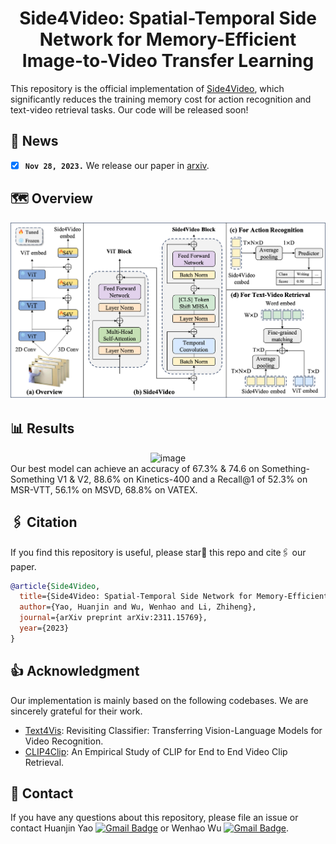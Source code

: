 <div align="center">

<h1> Side4Video: Spatial-Temporal Side Network for Memory-Efficient Image-to-Video Transfer Learning
</div>

This repository is the official implementation of [Side4Video](https://arxiv.org/abs/2311.15769), which significantly reduces the training memory cost for action recognition and text-video retrieval tasks. Our code will be released soon!

<!--[![Paper](http://img.shields.io/badge/Paper-arxiv.2307.08908-b31b1b.svg)](https://arxiv.org/abs/2307.08908)-->

## 📰 News
<!-- - [ ] We will release code soon.-->
- [x] **`Nov 28, 2023.`** We release our paper in [arxiv](https://arxiv.org/abs/2311.15769).

## 🗺️ Overview
<!--[The motivation of Side4Video is to reduce the training cost, enabling us to train a larger model with limited resources.-->

![Side4Video](Side4Video.png)

## 📊 Results
<div align=center>
<img width="795" alt="image" src="https://github.com/HJYao00/Side4Video/assets/119796101/d4a6a5c9-58a1-4232-9208-9d8be5597616">
</div>
Our best model can achieve an accuracy of 67.3% & 74.6 on Something-Something V1 & V2, 88.6% on Kinetics-400 and a Recall@1 of 52.3% on MSR-VTT, 56.1% on MSVD, 68.8% on VATEX.


## 🖇️ Citation
If you find this repository is useful, please star🌟 this repo and cite🖇️ our paper.
```bibtex
@article{Side4Video,
  title={Side4Video: Spatial-Temporal Side Network for Memory-Efficient Image-to-Video Transfer Learning},
  author={Yao, Huanjin and Wu, Wenhao and Li, Zhiheng},
  journal={arXiv preprint arXiv:2311.15769},
  year={2023}
}
```

## 👍 Acknowledgment
Our implementation is mainly based on the following codebases. We are sincerely grateful for their work.
- [Text4Vis](https://github.com/whwu95/Text4Vis): Revisiting Classifier: Transferring Vision-Language Models for Video Recognition.
- [CLIP4Clip](https://github.com/ArrowLuo/CLIP4Clip): An Empirical Study of CLIP for End to End Video Clip Retrieval.

## 📧 Contact
If you have any questions about this repository, please file an issue or contact Huanjin Yao [![Gmail Badge](https://img.shields.io/badge/-Gmail-25A785?style=flat-square&logo=Gmail&logoColor=white&link=mailto:yaohj22@mails.tsinghua.edu.cn)](mailto:yaohj22@mails.tsinghua.edu.cn) or Wenhao Wu [![Gmail Badge](https://img.shields.io/badge/-Gmail-25A785?style=flat-square&logo=Gmail&logoColor=white&link=mailto:wenhao.wu@sydney.edu.au)](mailto:wenhao.wu@sydney.edu.au).

<!--```
Huanjin Yao: yaohj22@mails.tsinghua.edu.cn
Wenhao Wu: wenhao.wu@sydney.edu.au
```-->
